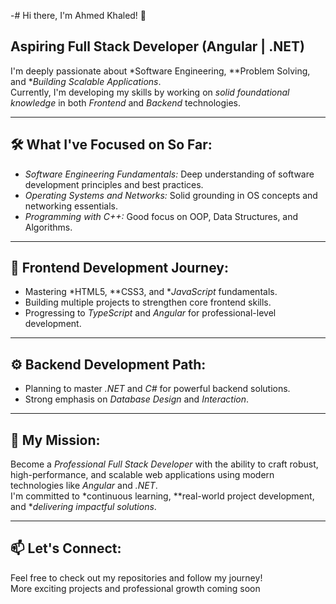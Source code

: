 -# Hi there, I'm Ahmed Khaled! 👋

## Aspiring Full Stack Developer (Angular | .NET)

I'm deeply passionate about *Software Engineering, **Problem Solving, and **Building Scalable Applications*.  
Currently, I'm developing my skills by working on *solid foundational knowledge* in both *Frontend* and *Backend* technologies.

---

## 🛠 What I've Focused on So Far:

- *Software Engineering Fundamentals:* Deep understanding of software development principles and best practices.
- *Operating Systems and Networks:* Solid grounding in OS concepts and networking essentials.
- *Programming with C++:* Good focus on OOP, Data Structures, and Algorithms.

---

## 🚀 Frontend Development Journey:

- Mastering *HTML5, **CSS3, and **JavaScript* fundamentals.
- Building multiple projects to strengthen core frontend skills.
- Progressing to *TypeScript* and *Angular* for professional-level development.

---

## ⚙️ Backend Development Path:

- Planning to master *.NET* and *C#* for powerful backend solutions.
- Strong emphasis on *Database Design* and *Interaction*.

---

## 🎯 My Mission:

Become a *Professional Full Stack Developer* with the ability to craft robust, high-performance, and scalable web applications using modern technologies like *Angular* and *.NET*.  
I'm committed to *continuous learning, **real-world project development, and **delivering impactful solutions*.

---

## 📫 Let's Connect:

Feel free to check out my repositories and follow my journey!  
More exciting projects and professional growth coming soon
